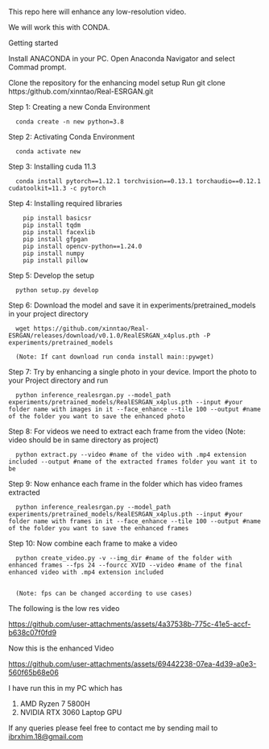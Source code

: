 

This repo here will enhance any low-resolution video. 

We will work this with CONDA.

Getting started

Install ANACONDA in your PC.
Open Anaconda Navigator and select Commad prompt.

Clone the repository for the enhancing model setup
Run 
    git clone https:/github.com/xinntao/Real-ESRGAN.git
    
Step 1: Creating a new Conda Environment
      
      conda create -n new python=3.8
Step 2: Activating Conda Environment
      
      conda activate new
Step 3: Installing cuda 11.3 

      conda install pytorch==1.12.1 torchvision==0.13.1 torchaudio==0.12.1 cudatoolkit=11.3 -c pytorch

Step 4: Installing required libraries

        pip install basicsr
        pip install tqdm
        pip install facexlib
        pip install gfpgan
        pip install opencv-python==1.24.0
        pip install numpy
        pip install pillow

Step 5: Develop the setup

      python setup.py develop

Step 6: Download the model and save it in experiments/pretrained_models in your project directory

      wget https://github.com/xinntao/Real-ESRGAN/releases/download/v0.1.0/RealESRGAN_x4plus.pth -P experiments/pretrained_models

      (Note: If cant download run conda install main::pywget)


Step 7: Try by enhancing a single photo in your device. Import the photo to your Project directory and run

      python inference_realesrgan.py --model_path experiments/pretrained_models/RealESRGAN_x4plus.pth --input #your folder name with images in it --face_enhance --tile 100 --output #name of the folder you want to save the enhanced photo

Step 8: For videos we need to extract each frame from the video (Note: video should be in same directory as project)

      python extract.py --video #name of the video with .mp4 extension included --output #name of the extracted frames folder you want it to be 

Step 9: Now enhance each frame in the folder which has video frames extracted

      python inference_realesrgan.py --model_path experiments/pretrained_models/RealESRGAN_x4plus.pth --input #your folder name with frames in it --face_enhance --tile 100 --output #name of the folder you want to save the enhanced frames


Step 10: Now combine each frame to make a video

      python create_video.py -v --img_dir #name of the folder with enhanced frames --fps 24 --fourcc XVID --video #name of the final enhanced video with .mp4 extension included


      (Note: fps can be changed according to use cases)


The following is the low res video



https://github.com/user-attachments/assets/4a37538b-775c-41e5-accf-b638c07f0fd9


Now this is the enhanced Video



https://github.com/user-attachments/assets/69442238-07ea-4d39-a0e3-560f65b68e06



I have run this in my PC which has 

1. AMD Ryzen 7 5800H
2. NVIDIA RTX 3060 Laptop GPU


If any queries please feel free to contact me by sending mail to ibrxhim.18@gmail.com
